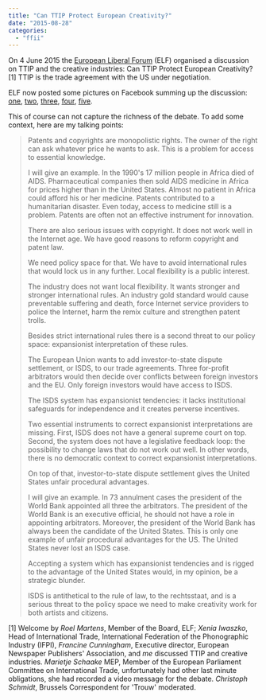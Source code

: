 ```yaml
---
title: "Can TTIP Protect European Creativity?"
date: "2015-08-28"
categories: 
  - "ffii"
---
```


On 4 June 2015 the [European Liberal Forum](http://www.liberalforum.eu/) (ELF) organised a discussion on TTIP and the creative industries: Can TTIP Protect European Creativity? \[1\] TTIP is the trade agreement with the US under negotiation.

ELF now posted some pictures on Facebook summing up the discussion: [one](https://www.facebook.com/europeanliberalforum/photos/a.369995136377560.81976.184115428298866/935531456490589/?type=1&theater), [two](https://www.facebook.com/europeanliberalforum/photos/a.369995136377560.81976.184115428298866/935965953113806/?type=1&theater), [three](https://www.facebook.com/europeanliberalforum/photos/a.369995136377560.81976.184115428298866/936511923059209/?type=1&theater), [four](https://www.facebook.com/europeanliberalforum/photos/a.369995136377560.81976.184115428298866/937965542913847/?type=1&theater), [five](https://www.facebook.com/europeanliberalforum/photos/a.369995136377560.81976.184115428298866/938365832873818/?type=1&theater).

This of course can not capture the richness of the debate. To add some context, here are my talking points:

> Patents and copyrights are monopolistic rights. The owner of the right can ask whatever price he wants to ask. This is a problem for access to essential knowledge.
> 
> I will give an example. In the 1990's 17 million people in Africa died of AIDS. Pharmaceutical companies then sold AIDS medicine in Africa for prices higher than in the United States. Almost no patient in Africa could afford his or her medicine. Patents contributed to a humanitarian disaster. Even today, access to medicine still is a problem. Patents are often not an effective instrument for innovation.
> 
> There are also serious issues with copyright. It does not work well in the Internet age. We have good reasons to reform copyright and patent law.
> 
> We need policy space for that. We have to avoid international rules that would lock us in any further. Local flexibility is a public interest.
> 
> The industry does not want local flexibility. It wants stronger and stronger international rules. An industry gold standard would cause preventable suffering and death, force Internet service providers to police the Internet, harm the remix culture and strengthen patent trolls.
> 
> Besides strict international rules there is a second threat to our policy space: expansionist interpretation of these rules.
> 
> The European Union wants to add investor-to-state dispute settlement, or ISDS, to our trade agreements. Three for-profit arbitrators would then decide over conflicts between foreign investors and the EU. Only foreign investors would have access to ISDS.
> 
> The ISDS system has expansionist tendencies: it lacks institutional safeguards for independence and it creates perverse incentives.
> 
> Two essential instruments to correct expansionist interpretations are missing. First, ISDS does not have a general supreme court on top. Second, the system does not have a legislative feedback loop: the possibility to change laws that do not work out well. In other words, there is no democratic context to correct expansionist interpretations.
> 
> On top of that, investor-to-state dispute settlement gives the United States unfair procedural advantages.
> 
> I will give an example. In 73 annulment cases the president of the World Bank appointed all three the arbitrators. The president of the World Bank is an executive official, he should not have a role in appointing arbitrators. Moreover, the president of the World Bank has always been the candidate of the United States. This is only one example of unfair procedural advantages for the US. The United States never lost an ISDS case.
> 
> Accepting a system which has expansionist tendencies and is rigged to the advantage of the United States would, in my opinion, be a strategic blunder.
> 
> ISDS is antithetical to the rule of law, to the rechtsstaat, and is a serious threat to the policy space we need to make creativity work for both artists and citizens.

\[1\] Welcome by _Roel Martens_, Member of the Board, ELF; _Xenia Iwaszko_, Head of International Trade, International Federation of the Phonographic Industry (IFPI), _Francine Cunningham_, Executive director, European Newspaper Publishers' Association, and _me_ discussed TTIP and creative industries. _Marietje Schaake_ MEP, Member of the European Parliament Committee on International Trade, unfortunately had other last minute obligations, she had recorded a video message for the debate. _Christoph Schmidt_, Brussels Correspondent for 'Trouw' moderated.
